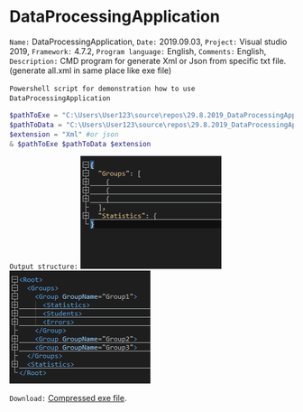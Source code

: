 # DataProcessingApplication

`Name:` DataProcessingApplication, `Date:` 2019.09.03, `Project:` Visual studio 2019, `Framework:` 4.7.2, `Program language:` English, `Comments:` English, `Description:` CMD program for generate Xml or Json from specific txt file. (generate all.xml in same place like exe file)

`Powershell script for demonstration how to use DataProcessingApplication` 

```powershell
$pathToExe = "C:\Users\User123\source\repos\29.8.2019_DataProcessingApplication\DataProcessingApplication\bin\Debug\DataProcessingApplication.exe"
$pathToData = "C:\Users\User123\source\repos\29.8.2019_DataProcessingApplication\DataProcessingApplication\examination.txt"
$extension = "Xml" #or json
& $pathToExe $pathToData $extension

```

`Output structure:` 
![](AdditionalResources/json_Structure.png)
![](AdditionalResources/xml_Structure.png)

`Download:`
[Compressed exe file](AdditionalResources/ProgramExe.zip).